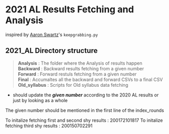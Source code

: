 # 2021 AL Results Fetching and Analysis

inspired by [Aaron Swartz](https://en.wikipedia.org/wiki/Aaron_Swartz)'s `keepgrabbing.py`

## 2021_AL Directory structure

> **Analysis** : The folder where the Analysis of results happen \
> **Backward** : Backward results fetching from a given number \
> **Forward**  :  Forward restuls fetching from a given number \
> **Final**    : Accumaltes all the backward and forward CSVs to a final  CSV \
> **Old_syllabus** : Scripts for Old syllabus data fetching


* should update the _**given number**_ according to the 2020 AL results or just by looking as a whole

The given number should be mentioned in the first line of the index_rounds


To initalize fetching first and second shy results : 200172101817
To initalize fetching third shy results : 200150702291

    

